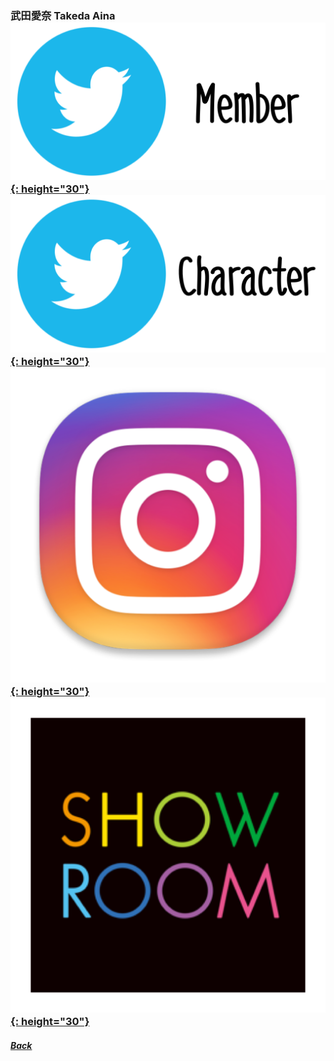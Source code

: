### 武田愛奈 Takeda Aina [![twitter_@aina__227](../../../Img/Icon_Twitter_Mem.PNG){: height="30"}](https://twitter.com/aina__227) [![twitter_@tsubomihiiragi](../../../Img/Icon_Twitter_Char.PNG){: height="30"}](https://twitter.com/_tsubomihiiragi) [![instagram_@aina35](../../../Img/Icon_Instagram.PNG){: height="30"}](https://www.instagram.com/___aina35_____/) [![showroom_digital_idol_15](../../../Img/Icon_Showroom.PNG){: height="30"}](https://www.showroom-live.com/room/profile?room_id=87759) 
##### [Back](../../../readme.md)
